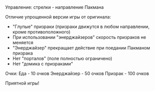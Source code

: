 Управление: стрелки - направление Пакмана

Отличие упрощенной версии игры от оригинала:

- "Глупые" призраки (призраки движутся в любом направлении, кроме противоположного)
- При использовании "энерджайзеров" скорость призраков не меняется
- "Энерджайзер" прекращает действие при поедании Пакманом призрака
- Нет "порталов" (поле полностью ограничено)
- Нет "домика с призраками"

Очки:
Еда - 10 очков
Энерджайзер - 50 очков
Призрак - 100 очков

Приятной игры!
